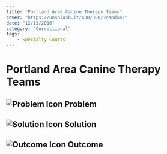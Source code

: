```yaml
---
title: "Portland Area Canine Therapy Teams"
cover: "https://unsplash.it/400/300/?random?"
date: "12/13/2016"
category: "Correctional"
tags:
    - Specialty Courts
---
```


# Portland Area Canine Therapy Teams

## ![Problem Icon](https://github.com/google/material-design-icons/raw/master/alert/1x_web/ic_error_outline_black_48dp.png "Problem") Problem

## ![Solution Icon](https://github.com/google/material-design-icons/raw/master/action/1x_web/ic_lightbulb_outline_black_48dp.png "Solution") Solution

## ![Outcome Icon](https://github.com/google/material-design-icons/raw/master/action/1x_web/ic_view_list_black_48dp.png "Outcome") Outcome

